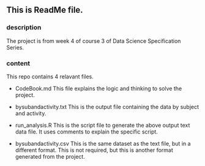## This is ReadMe file.

### description
The project is from week 4 of course 3 of Data Science Specification Series. 

### content
This repo contains 4 relavant files.

- CodeBook.md
This file explains the logic and thinking to solve the project.

- bysubandactivity.txt
This is the output file containing the data by subject and activity.

- run_analysis.R
This is the script file to generate the above output text data file. It uses comments to explain the specific script.

- bysubandactivity.csv
This is the same dataset as the text file, but in a different format. This is not required, but this is another format generated from the project.
